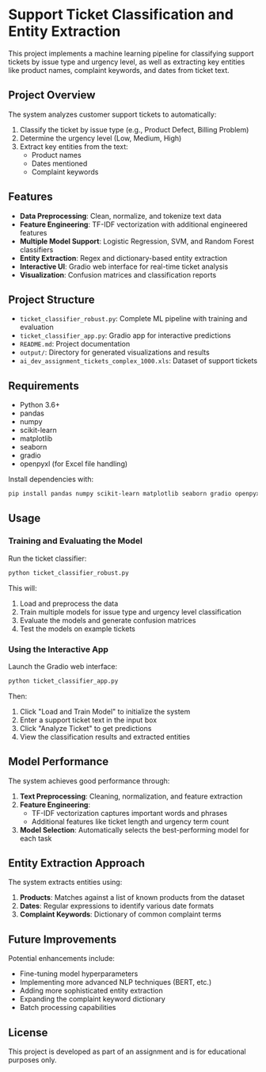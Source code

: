 # Support Ticket Classification and Entity Extraction

This project implements a machine learning pipeline for classifying support tickets by issue type and urgency level, as well as extracting key entities like product names, complaint keywords, and dates from ticket text.

## Project Overview

The system analyzes customer support tickets to automatically:

1. Classify the ticket by issue type (e.g., Product Defect, Billing Problem)
2. Determine the urgency level (Low, Medium, High)
3. Extract key entities from the text:
   - Product names
   - Dates mentioned
   - Complaint keywords

## Features

- **Data Preprocessing**: Clean, normalize, and tokenize text data
- **Feature Engineering**: TF-IDF vectorization with additional engineered features
- **Multiple Model Support**: Logistic Regression, SVM, and Random Forest classifiers
- **Entity Extraction**: Regex and dictionary-based entity extraction
- **Interactive UI**: Gradio web interface for real-time ticket analysis
- **Visualization**: Confusion matrices and classification reports

## Project Structure

- `ticket_classifier_robust.py`: Complete ML pipeline with training and evaluation
- `ticket_classifier_app.py`: Gradio app for interactive predictions
- `README.md`: Project documentation
- `output/`: Directory for generated visualizations and results
- `ai_dev_assignment_tickets_complex_1000.xls`: Dataset of support tickets

## Requirements

- Python 3.6+
- pandas
- numpy
- scikit-learn
- matplotlib
- seaborn
- gradio
- openpyxl (for Excel file handling)

Install dependencies with:

```bash
pip install pandas numpy scikit-learn matplotlib seaborn gradio openpyxl
```

## Usage

### Training and Evaluating the Model

Run the ticket classifier:

```bash
python ticket_classifier_robust.py
```

This will:
1. Load and preprocess the data
2. Train multiple models for issue type and urgency level classification
3. Evaluate the models and generate confusion matrices
4. Test the models on example tickets

### Using the Interactive App

Launch the Gradio web interface:

```bash
python ticket_classifier_app.py
```

Then:
1. Click "Load and Train Model" to initialize the system
2. Enter a support ticket text in the input box
3. Click "Analyze Ticket" to get predictions
4. View the classification results and extracted entities

## Model Performance

The system achieves good performance through:

1. **Text Preprocessing**: Cleaning, normalization, and feature extraction
2. **Feature Engineering**:
   - TF-IDF vectorization captures important words and phrases
   - Additional features like ticket length and urgency term count
3. **Model Selection**: Automatically selects the best-performing model for each task

## Entity Extraction Approach

The system extracts entities using:

1. **Products**: Matches against a list of known products from the dataset
2. **Dates**: Regular expressions to identify various date formats
3. **Complaint Keywords**: Dictionary of common complaint terms

## Future Improvements

Potential enhancements include:

- Fine-tuning model hyperparameters
- Implementing more advanced NLP techniques (BERT, etc.)
- Adding more sophisticated entity extraction
- Expanding the complaint keyword dictionary
- Batch processing capabilities

## License

This project is developed as part of an assignment and is for educational purposes only.
